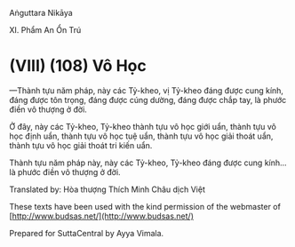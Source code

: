 Aṅguttara Nikāya

XI. Phẩm An Ổn Trú

# (VIII) (108) Vô Học

—Thành tựu năm pháp, này các Tỷ-kheo, vị Tỷ-kheo đáng được cung kính, đáng được tôn trọng, đáng được cúng dường, đáng được chắp tay, là phước điền vô thượng ở đời.

Ở đây, này các Tỷ-kheo, Tỷ-kheo thành tựu vô học giới uẩn, thành tựu vô học định uẩn, thành tựu vô học tuệ uẩn, thành tựu vô học giải thoát uẩn, thành tựu vô học giải thoát tri kiến uẩn.

Thành tựu năm pháp này, này các Tỷ-kheo, Tỷ-kheo đáng được cung kính... là phước điền vô thượng ở đời.

Translated by: Hòa thượng Thích Minh Châu dịch Việt

These texts have been used with the kind permission of the webmaster of [http://www.budsas.net/](http://www.budsas.net/)

Prepared for SuttaCentral by Ayya Vimala.